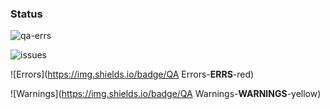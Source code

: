 ### Status
![qa-errs](https://img.shields.io/github/actions/workflow/status/__GH_OWNER__/__GH_REPO__/ig-build?label=Build%20status)

![issues](https://img.shields.io/github/issues/__GH_OWNER__/__GH_REPO__)

![Errors](https://img.shields.io/badge/QA Errors-__ERRS__-red)

![Warnings](https://img.shields.io/badge/QA Warnings-__WARNINGS__-yellow)



